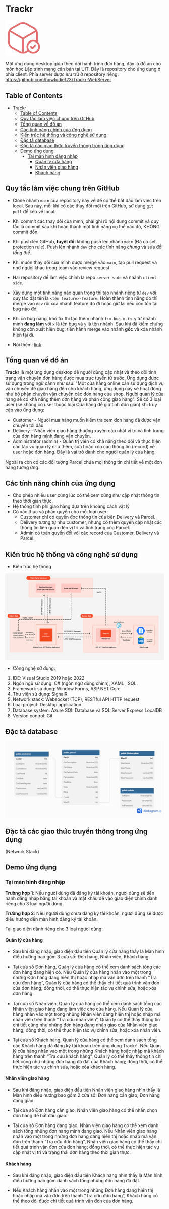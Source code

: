 # Trackr

![img](/logoSmall.png)

Một ứng dụng desktop giúp theo dõi hành trình đơn hàng, đây là đồ án cho môn học Lập trình mạng căn bản tại UIT.
Đây là repository cho ứng dụng ở phía client. Phía server được lưu trữ ở repository riêng: https://github.com/howtodie123/Trackr-WebServer

## Table of Contents

- [Trackr](#trackr)
  - [Table of Contents](#table-of-contents)
  - [Quy tắc làm việc chung trên GitHub](#quy-tắc-làm-việc-chung-trên-github)
  - [Tổng quan về đồ án](#tổng-quan-về-đồ-án)
  - [Các tính năng chính của ứng dụng](#các-tính-năng-chính-của-ứng-dụng)
  - [Kiến trúc hệ thống và công nghệ sử dụng](#kiến-trúc-hệ-thống-và-công-nghệ-sử-dụng)
  - [Đặc tả database](#đặc-tả-database)
  - [Đặc tả các giao thức truyền thông trong ứng dụng](#đặc-tả-các-giao-thức-truyền-thông-trong-ứng-dụng)
  - [Demo ứng dụng](#demo-ứng-dụng)
    - [Tại màn hình đăng nhập](#tại-màn-hình-đăng-nhập)
      - [Quản lý cửa hàng](#quản-lý-cửa-hàng)
      - [Nhân viên giao hàng](#nhân-viên-giao-hàng)
      - [Khách hàng](#khách-hàng)

## Quy tắc làm việc chung trên GitHub

- Clone nhánh `main` của repository này về để có thể bắt đầu làm việc trên local. Sau này, mỗi khi có các thay đổi mới trên GitHub, sử dụng `git pull` để kéo về local.
- Khi commit các thay đổi của mình, phải ghi rõ nội dung commit và quy tắc là commit sau khi hoàn thành một tính năng cụ thể nào đó, KHÔNG commit dồn.
- Khi push lên GitHub, **tuyệt đối** không push lên nhánh `main` (Đã có set protection rule). Push lên nhánh `dev` cho các tính năng *chung* và sửa đổi *tổng thể*.
- Khi muốn thay đổi của mình được merge vào `main`, tạo pull request và nhờ người khác trong team vào review request.
- Hai repository để làm việc chính là repo `server-side` và nhánh `client-side`.
- Xây dựng một tính năng nào quan trọng thì tạo nhánh riêng từ `dev` với quy tắc đặt tên là `<tên feature>-feature`. Hoàn thành tính năng đó thì merge vào `dev` rồi xóa nhánh feature đó đi hoặc giữ lại nếu còn tồn tại bug nào đó. 
- Khi có bug nặng, khó fix thì tạo thêm nhánh `fix-bug-x-in-y` từ nhánh mình **đang làm** với `x` là tên bug và `y` là tên nhánh. Sau khi đã kiểm chứng không còn xuất hiện bug, tiến hành merge vào nhánh **gốc** và xóa nhánh hiện tại đi.

- Nói thêm: [link](https://github.com/thu4n/trackr-app/issues/21#issuecomment-1538659063)

## Tổng quan về đồ án

**Trackr** là một ứng dụng desktop để người dùng cập nhật và theo dõi tình trạng vận chuyển đơn hàng được mua trực tuyến từ trước. Ứng dụng được sử dụng trong ngữ cảnh như sau: "Một cửa hàng online cần sử dụng dịch vụ vận chuyển để giao hàng đến cho khách hàng, ứng dụng này sẽ hoạt động như bộ phận chuyên vận chuyển các đơn hàng của shop. Người quản lý cửa hàng sẽ có khả năng thêm đơn hàng và phân công giao hàng". Sẽ có 3 loại user (sẽ không có user thuộc loại Cửa hàng để giữ tính đơn giản) khi truy cập vào ứng dụng:

- Customer - Người mua hàng muốn kiểm tra xem đơn hàng đã được vận chuyển tới đâu
- Delivery - Nhân viên giao hàng thường xuyên cập nhật vị trí và tình trạng của đơn hàng mình đang vận chuyển.
- Administrator (admin) - Quản trị viên có khả năng theo dõi và thực hiện các tác vụ quản lý như thêm, sửa hoặc xóa các thông tin (record) về user hoặc đơn hàng. Đây là vai trò dành cho người quản lý cửa hàng.

Ngoài ra còn có các đối tượng Parcel chứa mọi thông tin chi tiết về một đơn hàng tương ứng.

## Các tính năng chính của ứng dụng

- Cho phép nhiều user cùng lúc có thể xem cũng như cập nhật thông tin theo thời gian thực.
- Hệ thống tính phí giao hàng dựa trên khoảng cách vật lý
- Có xác thực và phân quyền cho mỗi loại user:
  - Customer chỉ có quyền đọc thông tin của bên Delivery và Parcel.
  - Delivery tương tự như customer, nhưng có thêm quyền cập nhật các thông tin liên quan đến vị trí và tình trạng của Parcel.
  - Admin có toàn quyền đối với các record của Customer, Delivery và Parcel.
  
## Kiến trúc hệ thống và công nghệ sử dụng

- Kiến trúc hệ thống

![img2](/documents/diagrams/system-architecture-diagram.png)

- Công nghệ sử dụng:

 1. IDE: Visual Studio 2019 hoặc 2022
 2. Ngôn ngữ sử dụng: C# (ngôn ngữ dùng chính), XAML , SQL.
 3. Framework sử dụng: Window Forms, ASP.NET Core
 4. Thư viện sử dụng: SignalR
 5. Network stack: Websocket (TCP), RESTful API HTTP request
 6. Loại project: Desktop application
 7. Database system: Azure SQL Database và SQL Server Express LocalDB
 8. Version control: Git

## Đặc tả database

![img3](/Database.png)

## Đặc tả các giao thức truyền thông trong ứng dụng

(Network Stack)

## Demo ứng dụng

### Tại màn hình đăng nhập

**Trường hợp 1**: Nếu người dùng đã đăng ký tài khoản, người dùng sẽ tiến hành đăng nhập bằng tài khoản và mật khẩu để vào giao diện chính dành riêng cho 3 loại người dùng.

**Trường hợp 2**: Nếu người dùng chưa đăng ký tài khoản, người dùng sẽ được điều hướng đến màn hình đăng ký tài khoản.

Tại giao diện dành riêng cho 3 loại người dùng:

#### Quản lý cửa hàng

- Sau khi đăng nhập, giao diện đầu tiên Quản lý cửa hàng thấy là Màn hình điều hướng bao gồm 3 cửa sổ: Đơn hàng, Nhân viên, Khách hàng.

- Tại cửa sổ Đơn hàng, Quản lý cửa hàng có thể xem danh sách tổng các đơn hàng đang hiện có. Nếu Quản lý cửa hàng nhấn vào một trong những Đơn hàng đang hiển thị hoặc nhập mã vận đơn trên thanh “Tra cứu đơn hàng”, Quản lý cửa hàng có thể thấy chi tiết quá trình vận đơn của đơn hàng; đồng thời, có thể thực hiện tác vụ chỉnh sửa, hoặc xóa đơn hàng.

- Tại cửa sổ Nhân viên, Quản lý cửa hàng có thể xem danh sách tổng các Nhân viên giao hàng đang làm việc cho cửa hàng. Nếu Quản lý cửa hàng nhấn vào một trong những Nhân viên đang hiển thị hoặc nhập mã nhân viên trên thanh “Tra cứu nhân viên”, Quản lý có thể thấy thông tin chi tiết cũng như những đơn hàng đang nhận giao của Nhân viên giao hàng; đồng thời, có thể thực hiện tác vụ chỉnh sửa, hoặc xóa nhân viên.

- Tại cửa sổ Khách hàng, Quản lý cửa hàng có thể xem danh sách tổng các Khách hàng đã đăng ký tài khoản trên ứng dụng Trackr!. Nếu Quản lý cửa hàng nhấn vào một trong những Khách hàng hoặc nhập mã khách hàng trên thanh “Tra cứu khách hàng”, Quản lý có thể thấy thông tin chi tiết cũng như những đơn hàng đã đặt của Khách hàng; đồng thời, có thể thực hiện tác vụ chỉnh sửa, hoặc xóa khách hàng.

#### Nhân viên giao hàng

- Sau khi đăng nhập, giao diện đầu tiên Nhân viên giao hàng nhìn thấy là Màn hình điều hướng bao gồm 2 cửa sổ: Đơn hàng cần giao, Đơn hàng đang giao.

- Tại cửa sổ Đơn hàng cần giao, Nhân viên giao hàng có thể nhấn chọn đơn hàng để bắt đầu giao.

- Tại cửa sổ Đơn hàng đang giao, Nhân viên giao hàng có thể xem danh sách tổng những đơn hàng mình đang giao. Nếu Nhân viên giao hàng nhấn vào một trong những đơn hàng đang hiển thị hoặc nhập mã vận đơn trên thanh “Tra cứu đơn hàng”, Nhân viên giao hàng có thể thấy chi tiết quá trình vận đơn của đơn hàng; đồng thời, có thể thực hiện tác vụ cập nhật vị trí và trạng thái đơn hàng theo thời gian thực.

#### Khách hàng

- Sau khi đăng nhập, giao diện đầu tiên Khách hàng nhìn thấy là Màn hình điều hướng bao gồm danh sách tổng những đơn hàng đã đặt.

- Nếu Khách hàng nhấn vào một trong những Đơn hàng đang hiển thị hoặc nhập mã vận đơn trên thanh “Tra cứu đơn hàng”, Khách hàng có thể theo dõi được chi tiết quá trình vận đơn của đơn hàng.  

